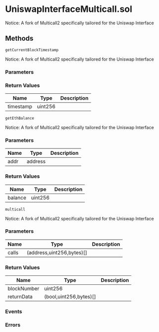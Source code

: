 
# UniswapInterfaceMulticall.sol
Notice: A fork of Multicall2 specifically tailored for the Uniswap Interface

## Methods
```solidity
getCurrentBlockTimestamp
```
Notice: A fork of Multicall2 specifically tailored for the Uniswap Interface

### Parameters

### Return Values
| Name | Type | Description |
|---|---|---|
| timestamp | uint256 |  |

```solidity
getEthBalance
```
Notice: A fork of Multicall2 specifically tailored for the Uniswap Interface

### Parameters
| Name | Type | Description |
|---|---|---|
| addr | address |  |


### Return Values
| Name | Type | Description |
|---|---|---|
| balance | uint256 |  |

```solidity
multicall
```
Notice: A fork of Multicall2 specifically tailored for the Uniswap Interface

### Parameters
| Name | Type | Description |
|---|---|---|
| calls | (address,uint256,bytes)[] |  |


### Return Values
| Name | Type | Description |
|---|---|---|
| blockNumber | uint256 |  |
| returnData | (bool,uint256,bytes)[] |  |


### Events

### Errors

